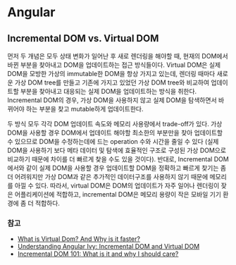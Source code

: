 # Angular

## Incremental DOM vs. Virtual DOM
먼저 두 개념은 모두 상태 변화가 일어난 후 새로 렌더링을 해야할 때, 현재의 DOM에서 바뀐 부분을 찾아내고 DOM을 업데이트하는 접근 방식들이다.
Virtual DOM은 실제 DOM을 모방한 가상의 immutable한 DOM을 항상 가지고 있는데, 렌더링 때마다 새로운 가상 DOM tree를 만들고 기존에 가지고 있었던
가상 DOM tree와 비교하여 업데이트할 부분을 찾아내고 대응되는 실제 DOM을 업데이트하는 방식을 취한다.
Incremental DOM의 경우, 가상 DOM을 사용하지 않고 실제 DOM을 탐색하면서 바뀌어야 하는 부분을 찾고 mutable하게 업데이트한다.

두 방식 모두 각각 DOM 업데이트 속도와 메모리 사용량에서 trade-off가 있다.
가상 DOM을 사용할 경우 DOM에서 업데이트 해야할 최소한의 부분만을 찾아 업데이트할 수 있으므로 DOM을 수정하는데에 드는 operation 수와 시간을 줄일 수 있다
(실제 DOM을 사용하기 보다 메타 데이터 및 탐색에 효율적인 구조로 구성된 가상 DOM으로 비교하기 때문에 차이를 더 빠르게 찾을 수도 있을 것이다).
반대로, Incremental DOM에서와 같이 실제 DOM을 사용할 경우 업데이트할 DOM을 정확하고 빠르게 찾기는 좀 더 어려워지만 가상 DOM과 같은
추가적인 데이터구조를 사용하지 않기 때문에 메모리를 아낄 수 있다.
따라서, virtual DOM은 DOM의 업데이트가 자주 일어나 렌더링이 잦은 어플리케이션에 적합하고, incremental DOM은 메모리 용량이 작은 모바일 기기 환경에 좀 더 적합하다.

### 참고
- [What is Virtual Dom? And Why is it faster?](https://dev.to/karthikraja34/what-is-virtual-dom-and-why-is-it-faster-14p9)
- [Understanding Angular Ivy: Incremental DOM and Virtual DOM](https://blog.nrwl.io/understanding-angular-ivy-incremental-dom-and-virtual-dom-243be844bf36)
- [Incremental DOM 101: What is it and why I should care?](https://auth0.com/blog/incremental-dom/)
